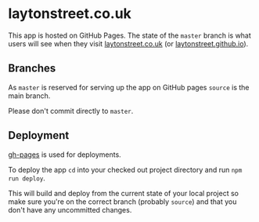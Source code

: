 # laytonstreet.co.uk

This app is hosted on GitHub Pages. The state of the `master` branch is what users will see when they visit [laytonstreet.co.uk](https://laytonstreet.co.uk) (or [laytonstreet.github.io](https://laytonstreet.github.io)).

## Branches

As `master` is reserved for serving up the app on GitHub pages `source` is the main branch.

Please don't commit directly to `master`.

## Deployment

[gh-pages](https://www.npmjs.com/package/gh-pages) is used for deployments.

To deploy the app `cd` into your checked out project directory and run `npm run deploy`.

This will build and deploy from the current state of your local project so make sure you're on the correct branch (probably `source`) and that you don't have any uncommitted changes.
